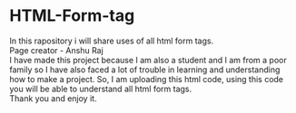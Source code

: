 # HTML-Form-tag
 In this rapository i will share uses of all html form tags.
<br>
Page creator - Anshu Raj
<br>
I have made this project because I am also a student and I am from a poor family so I have also faced a lot of trouble in learning and understanding how to make a project.  So, I am uploading this html code, using this code you will be able to understand all html form tags.
<br>
Thank you and enjoy it.
